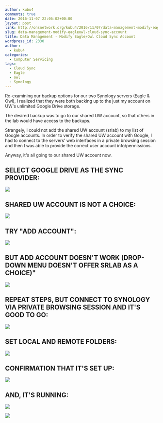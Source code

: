 ```yaml
---
author: kubu4
comments: true
date: 2016-11-07 22:06:02+00:00
layout: post
link: http://onsnetwork.org/kubu4/2016/11/07/data-management-modify-eagleowl-cloud-sync-account/
slug: data-management-modify-eagleowl-cloud-sync-account
title: Data Management - Modify Eagle/Owl Cloud Sync Account
wordpress_id: 2330
author:
  - kubu4
categories:
  - Computer Servicing
tags:
  - Cloud Sync
  - Eagle
  - owl
  - Synology
---
```


Re-examining our backup options for our two Synology servers (Eagle & Owl), I realized that they were both backing up to the just my account on UW's unlimited Google Drive storage.

The desired backup was to go to our shared UW account, so that others in the lab would have access to the backups.

Strangely, I could not add the shared UW account (srlab) to my list of Google accounts. In order to verify the shared UW account with Google, I had to connect to the servers' web interfaces in a private browsing session and then I was able to provide the correct user account info/permissions.

Anyway, it's all going to our shared UW account now.





## SELECT GOOGLE DRIVE AS THE SYNC PROVIDER:





[![](http://eagle.fish.washington.edu/Arabidopsis/Screenshot%202016-11-07%2009.52.08.png)](http://eagle.fish.washington.edu/Arabidopsis/Screenshot%202016-11-07%2009.52.08.png)









## SHARED UW ACCOUNT IS NOT A CHOICE:





[![](http://eagle.fish.washington.edu/Arabidopsis/Screenshot%202016-11-07%2009.52.33.png)](http://eagle.fish.washington.edu/Arabidopsis/Screenshot%202016-11-07%2009.52.33.png)





## TRY "ADD ACCOUNT":





[![](http://eagle.fish.washington.edu/Arabidopsis/Screenshot%202016-11-07%2009.52.46.png)](http://eagle.fish.washington.edu/Arabidopsis/Screenshot%202016-11-07%2009.52.46.png)



## BUT ADD ACCOUNT DOESN'T WORK (DROP-DOWN MENU DOESN'T OFFER SRLAB AS A CHOICE)"





[![](http://eagle.fish.washington.edu/Arabidopsis/Screenshot%202016-11-07%2009.53.11.png)](http://eagle.fish.washington.edu/Arabidopsis/Screenshot%202016-11-07%2009.53.11.png)







## REPEAT STEPS, BUT CONNECT TO SYNOLOGY VIA PRIVATE BROWSING SESSION AND IT'S GOOD TO GO:



[![](http://eagle.fish.washington.edu/Arabidopsis/Screenshot_2016-11-07_10_05_25.png)](http://eagle.fish.washington.edu/Arabidopsis/Screenshot_2016-11-07_10_05_25.png)







## SET LOCAL AND REMOTE FOLDERS:



[![](http://eagle.fish.washington.edu/Arabidopsis/Screenshot%202016-11-07%2010.13.44.png)](http://eagle.fish.washington.edu/Arabidopsis/Screenshot%202016-11-07%2010.13.44.png)







## CONFIRMATION THAT IT'S SET UP:



[![](http://eagle.fish.washington.edu/Arabidopsis/Screenshot%202016-11-07%2010.07.15.png)](http://eagle.fish.washington.edu/Arabidopsis/Screenshot%202016-11-07%2010.07.15.png)







## AND, IT'S RUNNING:



[![](http://eagle.fish.washington.edu/Arabidopsis/Screenshot%202016-11-07%2010.07.40.png)](http://eagle.fish.washington.edu/Arabidopsis/Screenshot%202016-11-07%2010.07.40.png)



[![](http://eagle.fish.washington.edu/Arabidopsis/Screenshot%202016-11-07%2014.05.10.png)](http://eagle.fish.washington.edu/Arabidopsis/Screenshot%202016-11-07%2014.05.10.png)
